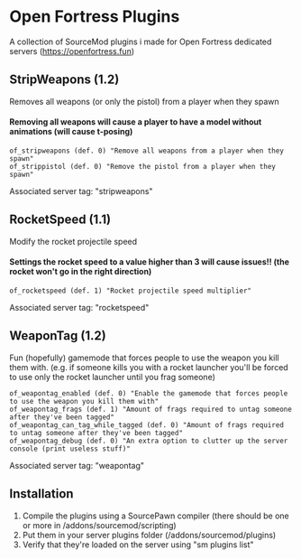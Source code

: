 
# Open Fortress Plugins

A collection of SourceMod plugins i made for Open Fortress dedicated servers (https://openfortress.fun)
## StripWeapons (1.2)
Removes all weapons (or only the pistol) from a player when they spawn
#### Removing all weapons will cause a player to have a model without animations (will cause t-posing)
```
of_stripweapons (def. 0) "Remove all weapons from a player when they spawn"
of_strippistol (def. 0) "Remove the pistol from a player when they spawn"
```
Associated server tag: "stripweapons"

## RocketSpeed (1.1)
Modify the rocket projectile speed
#### Settings the rocket speed to a value higher than 3 will cause issues!! (the rocket won't go in the right direction)
```
of_rocketspeed (def. 1) "Rocket projectile speed multiplier"
```
Associated server tag: "rocketspeed"

## WeaponTag (1.2)
Fun (hopefully) gamemode that forces people to use the weapon you kill them with.
(e.g. if someone kills you with a rocket launcher you'll be forced to use only the rocket launcher until you frag someone)
```
of_weapontag_enabled (def. 0) "Enable the gamemode that forces people to use the weapon you kill them with"
of_weapontag_frags (def. 1) "Amount of frags required to untag someone after they've been tagged"
of_weapontag_can_tag_while_tagged (def. 0) "Amount of frags required to untag someone after they've been tagged"
of_weapontag_debug (def. 0) "An extra option to clutter up the server console (print useless stuff)"
```
Associated server tag: "weapontag"

## Installation
1. Compile the plugins using a SourcePawn compiler (there should be one or more in /addons/sourcemod/scripting)
2. Put them in your server plugins folder (/addons/sourcemod/plugins)
3. Verify that they're loaded on the server using "sm plugins list"
